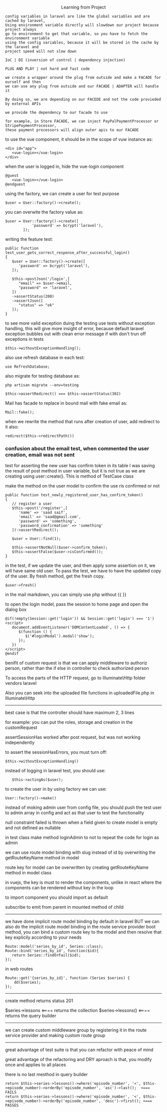 <p align="center">Learning from Project</p>

```
config variables in laravel are like the global variables and are cached by laravel,
Using environment variable directly will slowdown our project because project always
go to environment to get that variable, so you have to fetch the environment variable
using the config variables, because it will be stored in the cache by the laravel and
project speed will not slow down
```

```
IoC | DI (inversion of control | dependency injection)

PLUG AND PLAY | not hard and fast code

we create a wrapper around the plug from outside and make a FACADE for ourself and then
we can use any plug from outside and our FACADE | ADAPTER will handle it

By doing so, we are depending on our FACEDE and not the code provieded by external APIs

we provide the dependency to our facade to use

for example, in Store FACADE, we can inject PayPalPaymentProcessor or StripePaymentProcessor,
these payment processors will align outer apis to our FACADE

```

to use the vue component, it should be in the scope of vuw instance as:

```
<div id="app">
   <vue-login></vue-login>
</div>

```

when the user is logged in, hide the vue-login component

```
@guest
   <vue-login></vue-login>
@endguest

```

using the factory, we can create a user for test purpose

```
$user = User::factory()->create();

```

you can overwite the factory value as:

```
$user = User::factory()->create([
            'password' => bcrypt('laravel'),
        ]);
```

writing the feature test:

```
public function test_user_gets_correct_response_after_successful_login()
{
   $user = User::factory()->create([
      'password' => bcrypt('laravel'),
   ]);

   $this->postJson('/login',[
      "email" => $user->email,
      "password" => 'laravel',
   ])
   ->assertStatus(200)
   ->assertJson([
      "status" => "ok"
   ]);
}

```

to see more valid exception duing the testing use tests without exception handling, this will give more insight of error,
because default laravel exception bubbles out with clean error message if with don't trun off exceptions in tests

```
$this->withoutExceptionHandling();

```

also use refresh database in each test:

```
use RefreshDatabase;
```

also migrate for testing database as:

```
php artisan migrate --env=testing

```

```
$this->assertRedirect() === $this->assertStatus(302)

```

Mail has facade to replace in bound mail with fake email as:

```
Mail::fake();

```

when we rewrite the method that runs after creation of user, add redirect to it also:

```
redirect($this->redirectPath())

```

### confusion about the email test, when commented the user creation, email was not sent

test for asserting the new user has confirm token in its table
I was saving the result of post method in user variable, but it is not true
as we are creating using user::create(). This is method of TestCase class

make the method on the user model to confirm the use ris confirmed or not

```
public function test_newly_registered_user_has_confirm_token()
{
   // register a user
   $this->post('/register',[
      'name' => 'saad saif',
      'email' => 'saad@gmail.com',
      'password' => 'something',
      'password_confirmation' => 'something'
   ])->assertRedirect();

   $user = User::find(1);

   $this->assertNotNull($user->confirm_token);
   $this->assertFalse($user->isConfirmed());
}

```

in the test, if we update the user, and then apply some assertion on it, we will have same old user.
To pass the test, we have to have the updated copy of the user. By fresh method, get the fresh copy.

```
$user->fresh()

```

in the mail markdown, you can simply use php without {{  }}

to open the login model, pass the session to home page and open the dialog box

```
@if(!empty(Session::get('login')) && Session::get('login') === '1')
<script>
   document.addEventListener('DOMContentLoaded', () => {
      $(function () {
         $('#loginModal').modal('show');
      });
   })
</script>
@endif

```

benifit of custom request is that we can apply middleware to authoriz person,
rather than the if else in controller to check authorized person

To access the parts of the HTTP request, go to Illuminate\Http folder vendors laravel

Also you can seek into the uploaded file functions in uploadedFile.php in Illuminate\Http

---

best case is that the controller should have maximum 2, 3 lines

for example: you can put the roles, storage and creation in the customRequest

assertSessionHas worked after post request, but was not working independently

to assert the sessionHasErrors, you must turn off:

```
$this->withoutExceptionHandling()
```

instead of logging in laravel test, you should use:

```
   $this->actingAs($user);
```

to create the user in by using factory we can use:

```
User::factory()->make()
```

instead of moking admin user from config file, you should push the test user to admin array in config
and act as that user to test the functionality

null constraint failed is thrown when a field given to create model is empty and not defined as nullable

in test class make method loginAdmin to not to repeat the code for login as admin

we can use route model binding with slug instead of id by overwriting the getRouteKeyName method in model

route key for model can be overwritten by creating getRouteKeyName method in model class

in vuejs, the key is must to render the components, unlike in react
where the components can be rendered without key in the loop

to import component you should import as default

subscribe to emit from parent in mounted method of child

---

we have done implicit route model binding by default in laravel BUT we can also do the implicit route model binding
in the route service provider boot method, you can bind a custom route key to the model and then resolve that key explicily
according to your needs

```
Route::model('series_by_id', Series::class);
Route::bind('series_by_id', function($id){
   return Series::findOrFail($id);
});
```

in web routes

```
Route::get('{series_by_id}', function (Series $series) {
    dd($series);
});
```

---

create method returns status 201

$series->lessons   <==== returns the collection
$series->lessons() <==== returns the query builder

---

we can create custom middleware group by registering it in the route service provider
and making custom route group

---

great advantage of test suite is that you can refactor with peace of mind

great advantage of the refactoring and DRY aproach is that, you modify once and applies to all places

there is no last mesthod in query builder

```
return $this->series->lessons()->where('episode_number', '<', $this->episode_number)->orderBy('episode_number', 'asc')->last();  <=== FAILS
return $this->series->lessons()->where('episode_number', '<', $this->episode_number)->orderBy('episode_number', 'desc')->first(); <=== PASSES
```
